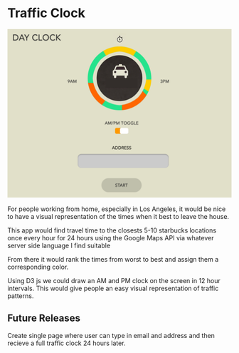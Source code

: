 # Traffic Clock

![Alt text](./img/traffic-clock-concept.png?raw=true "Optional Title")

For people working from home, especially in Los Angeles, it would be nice to have a visual representation of the times when it best to leave the house.


This app would find travel time to the closests 5-10 starbucks locations once every hour for 24 hours using the Google Maps API via whatever server side language I find suitable


From there it would rank the times from worst to best and assign them a corresponding color.


Using D3 js we could draw an AM and PM clock on the screen in 12 hour intervals.  This would give people an easy visual representation of traffic patterns. 


## Future Releases


Create single page where user can type in email and address and then recieve a full traffic clock 24 hours later.


